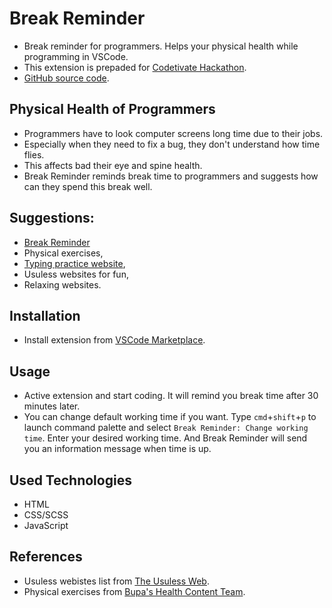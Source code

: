 # Break Reminder

* Break reminder for programmers. Helps your physical health while programming in VSCode.
* This extension is prepaded for [Codetivate Hackathon](https://codetivate.devpost.com/).
* [GitHub source code](https://github.com/orhanemree/break-reminder-extension).

## Physical Health of Programmers
* Programmers have to look computer screens long time due to their jobs.
* Especially when they need to fix a bug, they don't understand how time flies.
* This affects bad their eye and spine health.
* Break Reminder reminds break time to programmers and suggests how can they spend this break well.

## Suggestions:
* [Break Reminder](https://orhanemre.me/break-reminder-extension)
* Physical exercises,
* [Typing practice website](https://www.livechat.com/typing-speed-test/#/),
* Usuless websites for fun,
* Relaxing websites.

## Installation
* Install extension from [VSCode Marketplace](https://marketplace.visualstudio.com/items?itemName=orhanemredev.break-reminder).

## Usage
* Active extension and start coding. It will remind you break time after 30 minutes later.
* You can change default working time if you want.
Type ```cmd```+```shift```+```p``` to launch command palette and select ```Break Reminder: Change working time```. Enter your desired working time. And Break Reminder will send you an information message when time is up.

## Used Technologies
* HTML
* CSS/SCSS
* JavaScript

## References
* Usuless webistes list from [The Usuless Web](https://github.com/soops/the-useless-web).
* Physical exercises from [Bupa's Health Content Team](https://www.bupa.co.uk/newsroom/ourviews/desk-stretches).
